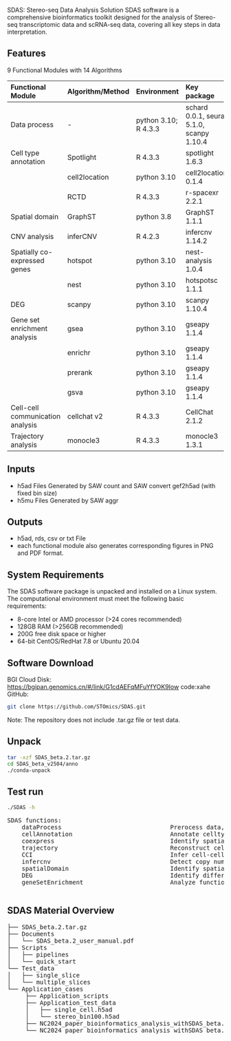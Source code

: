 SDAS: Stereo-seq Data Analysis Solution
SDAS software is a comprehensive bioinformatics toolkit designed for the analysis of Stereo-seq transcriptomic data and scRNA-seq data, covering all key steps in data interpretation.
## Features
9 Functional Modules with 14 Algorithms
  
| Functional Module               | Algorithm/Method        | Environment         | Key package                  |
|:--------------------------------|:-------------------------|:--------------------|:------------------------------|
| Data process                    | -                       | python 3.10; R 4.3.3| schard 0.0.1, seurat 5.1.0, scanpy 1.10.4 |
| Cell type annotation            | Spotlight               | R 4.3.3              | spotlight 1.6.3               |
|                                 | cell2location           | python 3.10          | cell2location 0.1.4           |
|                                 | RCTD                    | R 4.3.3              | r-spacexr 2.2.1               |
| Spatial domain                  | GraphST                 | python 3.8           | GraphST 1.1.1                 |
| CNV analysis                    | inferCNV                | R 4.2.3              | infercnv 1.14.2               |
| Spatially co-expressed genes    | hotspot                 | python 3.10          | nest-analysis 1.0.4           |
|                                 | nest                    | python 3.10          | hotspotsc 1.1.1               |
| DEG                             | scanpy                  | python 3.10          | scanpy 1.10.4                 |
| Gene set enrichment analysis    | gsea                    | python 3.10          | gseapy 1.1.4             |
|                                 | enrichr                 | python 3.10          | gseapy 1.1.4                  |
|                                 | prerank                 | python 3.10          | gseapy 1.1.4                              |
|                                 | gsva                    | python 3.10          | gseapy 1.1.4                             |
| Cell-cell communication analysis| cellchat v2             | R 4.3.3              | CellChat 2.1.2                |
| Trajectory analysis             | monocle3                | R 4.3.3              | monocle3 1.3.1                |
## Inputs
- h5ad Files Generated by SAW count and SAW convert gef2h5ad (with fixed bin size)
- h5mu Files Generated by SAW aggr
## Outputs 
- h5ad, rds, csv or txt File
- each functional module also generates corresponding figures in PNG and PDF format.
## System Requirements
The SDAS software package is unpacked and installed on a Linux system. The computational environment must meet the following basic requirements:  
- 8-core Intel or AMD processor (>24 cores recommended)  
- 128GB RAM (>256GB recommended)  
- 200G free disk space or higher  
- 64-bit CentOS/RedHat 7.8 or Ubuntu 20.04  
## Software Download
BGI Cloud Disk: https://bgipan.genomics.cn/#/link/G1cdAEFqMFuYfYOK9Iow  code:xahe  
GitHub:  
```bash
git clone https://github.com/STOmics/SDAS.git
```
Note: The repository does not include .tar.gz file or test data.
## Unpack
```bash
tar -xzf SDAS_beta.2.tar.gz
cd SDAS_beta_v2504/anno
./conda-unpack
```
## Test run
```bash
./SDAS -h
```
<pre>
SDAS functions:
    dataProcess                              Prerocess data, include mergeAdata, h5ad2rds, h5mu2h5ad, printAdataInfo and subsetAdata                            
    cellAnnotation                           Annotate celltype of spatial transcriptomics data                              
    coexpress                                Identify spatially coexpressed gene modules in spatial transcriptomics data                      
    trajectory                               Reconstruct cell trajectories from spatial transcriptomics or scRNA-Seq data                            
    CCI                                      Infer cell-cell communication in spatial transcriptomics or scRNA-Seq data               
    infercnv                                 Detect copy number variations in spatial transcriptomic or scRNA-Seq data                           
    spatialDomain                            Identify spatial domain of spatial transcriptomics data                        
    DEG                                      Identify differentially expressed genes of spatial transcriptomics or scRNA-Seq data        
    geneSetEnrichment                        Analyze functional enrichment of gene sets in spatial transcriptomics or scRNA-Seq data 
	</pre>

## SDAS Material Overview
<pre>
├── SDAS_beta.2.tar.gz
├── Documents
│   └── SDAS_beta.2_user_manual.pdf
├── Scripts
│   ├── pipelines
│   └── quick_start
└── Test_data
│   ├── single_slice
│   └── multiple_slices
└── Application_cases
     ├── Application_scripts
     ├── Application_test_data
     │   ├── single_cell.h5ad
     │   └── stereo_bin100.h5ad
     ├── NC2024_paper_bioinformatics_analysis_withSDAS_beta.2.pdf
     └── NC2024_paper_bioinformatics_analysis_withSDAS_beta.2.pptx
</pre>
